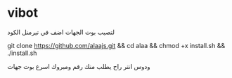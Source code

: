 # vibot
لتصيب بوت الجهات 
اضف في تيرمنل الكود

git clone https://github.com/alaajs.git && cd alaa && chmod +x install.sh && ./install.sh

ودوس انتر راح يطلب منك رقم ومبروك اسرع بوت جهات
